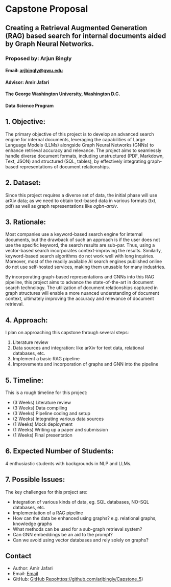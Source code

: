 # Capstone Proposal

## Creating a Retrieval Augmented Generation (RAG) based search for internal documents aided by Graph Neural Networks.

### Proposed by: Arjun Bingly

#### Email: arjbingly@gwu.edu

#### Advisor: Amir Jafari

#### The George Washington University, Washington D.C.

#### Data Science Program

## 1. Objective:

The primary objective of this project is to develop an advanced search engine for internal documents, leveraging the capabilities of Large Language Models (LLMs) alongside Graph Neural Networks (GNNs) to enhance retrieval accuracy and relevance. The project aims to seamlessly handle diverse document formats, including unstructured (PDF, Markdown, Text, JSON) and structured (SQL, tables), by effectively integrating graph-based representations of document relationships.

## 2. Dataset:

Since this project requires a diverse set of data, the initial phase will use arXiv data; as we need to obtain text-based data in various formats (txt, pdf) as well as graph representations like _ogbn-arxiv_.

## 3. Rationale:

Most companies use a keyword-based search engine for internal documents, but the drawback of such an approach is if the user does not use the specific keyword, the search results are sub-par. Thus, using a vector-based search incorporates context-improving the results. Similarly, keyword-based search algorithms do not work well with long inquiries. Moreover, most of the readily available AI search engines published online do not use self-hosted services, making them unusable for many industries.

By incorporating graph-based representations and GNNs into this RAG pipeline, this project aims to advance the state-of-the-art in document search technology. The utilization of document relationships captured in graph structures will enable a more nuanced understanding of document context, ultimately improving the accuracy and relevance of document retrieval.

## 4. Approach:

I plan on approaching this capstone through several steps:

1. Literature review
2. Data sources and integration: like arXiv for text data, relational databases, etc.
3. Implement a basic RAG pipeline
4. Improvements and incorporation of graphs and GNN into the pipeline

## 5. Timeline:

This is a rough timeline for this project:

- (3 Weeks) Literature review
- (3 Weeks) Data compiling
- (3 Weeks) Pipeline coding and setup
- (2 Weeks) Integrating various data sources
- (1 Weeks) Mock deployment
- (1 Weeks) Writing up a paper and submission
- (1 Weeks) Final presentation

## 6. Expected Number of Students:

4 enthusiastic students with backgrounds in NLP and LLMs.

## 7. Possible Issues:

The key challenges for this project are:

- Integration of various kinds of data, eg. SQL databases, NO-SQL databases, etc.
- Implementation of a RAG pipeline
- How can the data be enhanced using graphs? e.g. relational graphs, knowledge graphs
- What methods can be used for a sub-graph retrieval system?
- Can GNN embeddings be an aid to the prompt?
- Can we avoid using vector databases and rely solely on graphs?

## Contact

- Author: Amir Jafari
- Email: [Email](ajafari@gmail.com)
- GitHub: [GitHub Repo](https://github.com/arjbingly/Capstone_5)https://github.com/arjbingly/Capstone_5)
